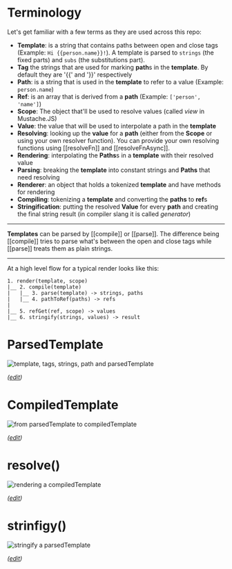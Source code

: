 # Terminology

Let's get familiar with a few terms as they are used across this repo:

* **Template**: is a string that contains paths between open and close tags (Example: `Hi {{person.name}}!`). A template is parsed to `strings` (the fixed parts) and `subs` (the substitutions part).
* **Tag** the strings that are used for marking **path**s in the **template**. By default they are '{{' and '}}' respectively
* **Path**: is a string that is used in the **template** to refer to a value (Example: `person.name`)
* **Ref**: is an array that is derived from a **path** (Example: `['person', 'name']`)
* **Scope**: The object that'll be used to resolve values (called _view_ in Mustache.JS)
* **Value**: the value that will be used to interpolate a path in the **template**
* **Resolving**: looking up the **value** for a **path** (either from the **Scope** or using your own resolver function). You can provide your own resolving functions using [[resolveFn]] and [[resolveFnAsync]].
* **Rendering**: interpolating the **Paths**s in a **template** with their resolved value
* **Parsing**: breaking the **template** into constant strings and **Paths** that need resolving
* **Renderer**: an object that holds a tokenized **template** and have methods for rendering
* **Compiling**: tokenizing a **template** and converting the **paths** to **ref**s
* **Stringification**: putting the resolved **Value** for every **path** and creating the
final string result (in compiler slang it is called _generator_)

---

**Templates** can be parsed by [[compile]] or [[parse]]. The difference being [[compile]] tries to parse what's between the open and close tags while [[parse]] treats them as plain strings.

---

At a high level flow for a typical render looks like this:

```
1. render(template, scope)
|__ 2. compile(template)
|   |__ 3. parse(template) -> strings, paths
|   |__ 4. pathToRef(paths) -> refs
|
|__ 5. refGet(ref, scope) -> values
|__ 6. stringify(strings, values) -> result
```

# ParsedTemplate

![template, tags, strings, path and parsedTemplate](https://docs.google.com/drawings/d/e/2PACX-1vRE87bGkAGC4GG-UtPy1pt8Hh_kh0H6l98qFYYgW63CGLzl1NY6pmhturNOsfxn_vp7jpOp268hCT8V/pub?w=1000)

_([edit](https://docs.google.com/drawings/d/16UKBDWKA0StgvWTqcHFlh-gUKFdRezZ_z5mvmKL3bEA/edit))_

# CompiledTemplate

![from parsedTemplate to compiledTemplate](https://docs.google.com/drawings/d/e/2PACX-1vTPA9RUOHkvY31Iq0GFs_LeqDGNtehulQg0Ole4MPxnCVBdwffcEiHDPrY78ZZvbNKxcrPlS6rSrenX/pub?w=1000)

_([edit](https://docs.google.com/drawings/d/1SiY4Yu9QSDd4xULAvuVjPjk0S3TGGruzkjClfSleQeg/edit))_

# resolve()

![rendering a compiledTemplate](https://docs.google.com/drawings/d/e/2PACX-1vSB3dqwHl3svrDPaZz8Czf2aEYB9UywPyZsPOL9QZ6soRa1RAYJvIhvjDuy_hxAMeJiU6dBVD3yFo9a/pub?w=1000)

_([edit](https://docs.google.com/drawings/d/1Yro-Hn3o6zL02HxPFM9hidgGOUa6xU1jbuuHbL3Xle8/edit))_

# strinfigy()

![stringify a parsedTemplate](https://docs.google.com/drawings/d/e/2PACX-1vSCyL6pUpWmHn_q9lfhigtXHQrc0UBZ9bawL9IHFFEcUKsY-ZU0AdSdUgO7Mx9X5tVCJ_ZL8MQzGLFY/pub?w=1000)

_([edit](https://docs.google.com/drawings/d/1XmGzrnhEodS02LcAj5F-KihmkBHj-h-xuGUEGCWFpHE/edit))_
